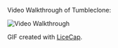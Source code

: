 Video Walkthrough of Tumbleclone:

![Video Walkthrough](http://i1313.photobucket.com/albums/t547/Darwin_Mendyke/movie_app_recording2_zpslabzztui.gif)

GIF created with [LiceCap](http://www.cockos.com/licecap/).

